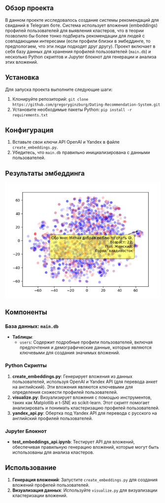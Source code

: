 ## Обзор проекта
В данном проекте исследовалось создание системы рекомендаций для свиданий в Telegram боте. Система использует вложения (embeddings) профилей пользователей для выявления кластеров, что в теории позволило бы более тонко подбирать рекомендации для людей с совпадающими интересами (если профили близки в эмбеддинге, то предпологаем, что эти люди подходят друг другу). Проект включает в себя базу данных для хранения профилей пользователей (`main.db`) и несколько Python скриптов и Jupyter блокнот для генерации и анализа этих вложений.

## Установка
Для запуска проекта выполните следующие шаги:
1. Клонируйте репозиторий: `git clone https://github.com/gregoryginzburg/Dating-Recommendation-System.git`
2. Установите необходимые пакеты Python: `pip install -r requirements.txt`

## Конфигурация
1. Вставьте свои ключи API OpenAI и Yandex в файле `create_embeddings.py`.
2. Убедитесь, что `main.db` правильно инициализирована с данными пользователей.

## Результаты эмбеддинга
![alt text](https://github.com/gregoryginzburg/Dating-Recommendation-System/blob/master/results/visualization.png)

## Компоненты

### База данных: `main.db`
- **Таблицы**:
  - `users`: Содержит подробные профили пользователей, включая предпочтения и демографические данные, которые являются ключевыми для создания значимых вложений.

### Python Скрипты
1. **create_embeddings.py**: Генерирует вложения из данных пользователей, используя OpenAI и Yandex API (для перевода анкет на английский). Эти вложения являются ключевыми для определения схожести профилей пользователей.
2. **visualize.py**: Визуализирует вложения с помощью инструментов, таких как Matplotlib и t-SNE из scikit-learn. Этот скрипт помогает анализировать и понимать кластеризацию профилей пользователей.
3. **yandex_api.py**: Обертка под Yandex API для перевода с русского на английский профилей пользователей.

### Jupyter Блокнот
- **test_embeddings_api.ipynb**: Тестирует API для вложений, обеспечивая правильную генерацию вложений, которые могут быть использованы для анализа кластеров.


## Использование
1. **Генерация вложений**: Запустите `create_embeddings.py` для создания вложений профилей пользователей.
2. **Визуализация данных**: Используйте `visualize.py` для визуализации кластеризации вложений.

